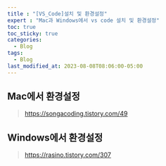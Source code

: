 ```yaml
---
title : "[VS_Code]설치 및 환경설정"
expert : "Mac과 Windows에서 vs code 설치 및 환경설정"
toc: true
toc_sticky: true
categories:
  - Blog
tags:
  - Blog
last_modified_at: 2023-08-08T08:06:00-05:00
---
```


## Mac에서 환경설정

> https://songacoding.tistory.com/49



## Windows에서 환경설정

> https://rasino.tistory.com/307
